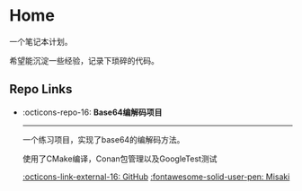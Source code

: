 # Home

一个笔记本计划。

希望能沉淀一些经验，记录下琐碎的代码。

## Repo Links

<div class="grid cards" markdown>

-   :octicons-repo-16: __Base64编解码项目__

    ---

    一个练习项目，实现了base64的编解码方法。

    使用了CMake编译，Conan包管理以及GoogleTest测试
  
    [:octicons-link-external-16: GitHub](https://github.com/samomi0/base64_codec) [:fontawesome-solid-user-pen: Misaki](https://github.com/samomi0)

</div>